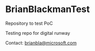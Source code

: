 # BrianBlackmanTest
Repository to test PoC

Testing repo for digital runway

Contact: brianbla@microsoft.com
